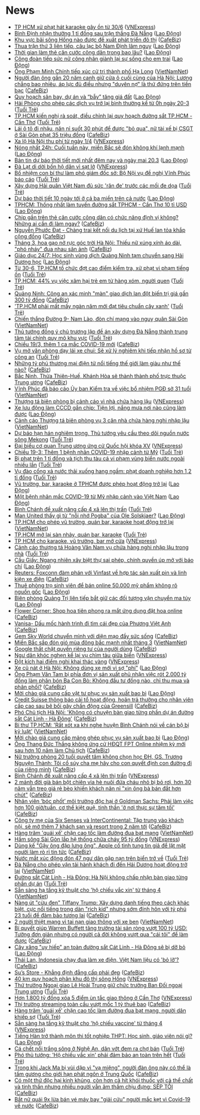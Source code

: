 # News

- [TP HCM xử phạt hát karaoke gây ồn từ 30/6](https://vnexpress.net/tp-hcm-xu-phat-hat-karaoke-gay-on-tu-30-6-4251170.html) ([VNExpress](https://vnexpress.net))
- [Bình Định nhận thưởng 1 tỉ  đồng sau trận thắng Đà Nẵng](https://laodong.vn/bong-da/binh-dinh-nhan-thuong-1-ti-dong-sau-tran-thang-da-nang-890923.ldo) ([Lao Động](https://laodong.vn))
- [Khu vực bãi sông Hồng nào được đề xuất phát triển đô thị](https://cafebiz.vn/khu-vuc-bai-song-hong-nao-duoc-de-xuat-phat-trien-do-thi-20210319170916025.chn) ([CafeBiz](https://cafebiz.vn))
- [Thua trận thứ 3 liên tiếp, câu lạc bộ Nam Định lâm nguy](https://laodong.vn/bong-da/thua-tran-thu-3-lien-tiep-cau-lac-bo-nam-dinh-lam-nguy-890931.ldo) ([Lao Động](https://laodong.vn))
- [Thời gian làm thẻ căn cước công dân trong bao lâu?](https://laodong.vn/ban-doc/thoi-gian-lam-the-can-cuoc-cong-dan-trong-bao-lau-890789.ldo) ([Lao Động](https://laodong.vn))
- [Công đoàn tiếp sức nữ công nhân giành lại sự sống cho em trai](https://laodong.vn/ldld-binh-phuoc/cong-doan-tiep-suc-nu-cong-nhan-gianh-lai-su-song-cho-em-trai-890803.ldo) ([Lao Động](https://laodong.vn))
- [Ông Phạm Minh Chính tiếp xúc cử tri thành phố Hạ Long](http://vietnamnet.vn/vn/thoi-su/chinh-tri/ong-pham-minh-chinh-tiep-xuc-cu-tri-thanh-pho-ha-long-720954.html) ([VietNamNet](https://vietnamnet.vn))
- [Người đàn ông gần 20 năm canh giữ cửa ô cuối cùng của Hà Nội: Lương chẳng bao nhiêu, áp lực đủ điều nhưng "duyên nợ" là thứ đứng trên tiền bạc](https://cafebiz.vn/nguoi-dan-ong-gan-20-nam-canh-giu-cua-o-cuoi-cung-cua-ha-noi-luong-chang-bao-nhieu-ap-luc-du-dieu-nhung-duyen-no-la-thu-dung-tren-tien-bac-2021031917060067.chn) ([CafeBiz](https://cafebiz.vn))
- [Quy hoạch sân bay, dự án và “bẫy” tăng giá đất](https://laodong.vn/bat-dong-san/quy-hoach-san-bay-du-an-va-bay-tang-gia-dat-890920.ldo) ([Lao Động](https://laodong.vn))
- [Hải Phòng cho phép các dịch vụ trở lại bình thường kể từ 0h ngày 20-3](https://tuoitre.vn/hai-phong-cho-phep-cac-dich-vu-tro-lai-binh-thuong-ke-tu-0h-ngay-20-3-20210319195720123.htm) ([Tuổi Trẻ](https://tuoitre.vn))
- [TP.HCM kiến nghị rà soát, điều chỉnh lại quy hoạch đường sắt TP.HCM - Cần Thơ](https://tuoitre.vn/tp-hcm-kien-nghi-ra-soat-dieu-chinh-lai-quy-hoach-duong-sat-tp-hcm-can-tho-20210319191322447.htm) ([Tuổi Trẻ](https://tuoitre.vn))
- [Lái ô tô đi nhậu, năn nỉ suốt 30 phút để được "bỏ qua", nữ tài xế bị CSGT ở Sài Gòn phạt 35 triệu đồng](https://cafebiz.vn/lai-o-to-di-nhau-nan-ni-suot-30-phut-de-duoc-bo-qua-nu-tai-xe-bi-csgt-o-sai-gon-phat-35-trieu-dong-20210319170027981.chn) ([CafeBiz](https://cafebiz.vn))
- [Xa lộ Hà Nội thu phí từ ngày 1/4](https://vnexpress.net/xa-lo-ha-noi-thu-phi-tu-ngay-1-4-4250678.html) ([VNExpress](https://vnexpress.net))
- [Nóng nhất 24h: Cuối tuần này, miền Bắc sẽ đón không khí lạnh mạnh](https://laodong.vn/video/nong-nhat-24h-cuoi-tuan-nay-mien-bac-se-don-khong-khi-lanh-manh-890718.ldo) ([Lao Động](https://laodong.vn))
- [Bản tin dự báo thời tiết mới nhất đêm nay và ngày mai 20.3](https://laodong.vn/video-thoi-su/ban-tin-du-bao-thoi-tiet-moi-nhat-dem-nay-va-ngay-mai-203-890897.ldo) ([Lao Động](https://laodong.vn))
- [Đà Lạt di dời bốn hộ dân vì sạt lở](https://vnexpress.net/da-lat-di-doi-bon-ho-dan-vi-sat-lo-4251159.html) ([VNExpress](https://vnexpress.net))
- [Bổ nhiệm con bí thư làm phó giám đốc sở: Bộ Nội vụ đề nghị Vĩnh Phúc báo cáo](https://tuoitre.vn/bo-nhiem-con-bi-thu-lam-pho-giam-doc-so-bo-noi-vu-de-nghi-vinh-phuc-bao-cao-20210319194527153.htm) ([Tuổi Trẻ](https://tuoitre.vn))
- [Xây dựng Hải quân Việt Nam đủ sức 'răn đe' trước các mối đe dọa](https://tuoitre.vn/xay-dung-hai-quan-viet-nam-du-suc-ran-de-truoc-cac-moi-de-doa-20210319181458995.htm) ([Tuổi Trẻ](https://tuoitre.vn))
- [Dự báo thời tiết 10 ngày tới ở cả ba miền trên cả nước](https://laodong.vn/moi-truong/du-bao-thoi-tiet-10-ngay-toi-o-ca-ba-mien-tren-ca-nuoc-890632.ldo) ([Lao Động](https://laodong.vn))
- [TPHCM: Thống nhất làm tuyến đường sắt TPHCM - Cần Thơ 10 tỉ USD](https://laodong.vn/xa-hoi/tphcm-thong-nhat-lam-tuyen-duong-sat-tphcm-can-tho-10-ti-usd-890918.ldo) ([Lao Động](https://laodong.vn))
- [Chip gắn trên thẻ căn cước công dân có chức năng định vị không? Những ai cần đi làm ngay?](https://cafebiz.vn/chip-gan-tren-the-can-cuoc-cong-dan-co-chuc-nang-dinh-vi-khong-nhung-ai-can-di-lam-ngay-20210319165838035.chn) ([CafeBiz](https://cafebiz.vn))
- [Nguyễn Phước Đạt - Chàng trai kết nối du lịch tại xứ Huế lan tỏa khắp cộng đồng](https://cafebiz.vn/nguyen-phuoc-dat-chang-trai-ket-noi-du-lich-tai-xu-hue-lan-toa-khap-cong-dong-20210319170337964.chn) ([CafeBiz](https://cafebiz.vn))
- [Tháng 3, hoa gạo nở rực góc trời Hà Nội: Thiếu nữ xúng xính áo dài, "phó nháy" đua nhau săn ảnh](https://cafebiz.vn/thang-3-hoa-gao-no-ruc-goc-troi-ha-noi-thieu-nu-xung-xinh-ao-dai-pho-nhay-dua-nhau-san-anh-20210319165643522.chn) ([CafeBiz](https://cafebiz.vn))
- [Giáo dục 24/7: Học sinh vùng dịch Quảng Ninh tạm chuyển sang Hải Dương học](https://laodong.vn/video/giao-duc-247-hoc-sinh-vung-dich-quang-ninh-tam-chuyen-sang-hai-duong-hoc-890896.ldo) ([Lao Động](https://laodong.vn))
- [Từ 30-6, TP.HCM tổ chức đợt cao điểm kiểm tra, xử phạt vi phạm tiếng ồn](https://tuoitre.vn/tu-30-6-tphcm-to-chuc-dot-cao-diem-kiem-tra-xu-phat-vi-pham-tieng-on-20210319190120424.htm) ([Tuổi Trẻ](https://tuoitre.vn))
- [TP.HCM: 44% vụ việc xâm hại trẻ em từ hàng xóm, người quen](https://tuoitre.vn/tphcm-44-vu-viec-xam-hai-tre-em-tu-hang-xom-nguoi-quen-20210319165238801.htm) ([Tuổi Trẻ](https://tuoitre.vn))
- [Quảng Ninh: Công an xác minh "màn" giao dịch lan đột biến trị giá gần 300 tỷ đồng](https://cafebiz.vn/quang-ninh-cong-an-xac-minh-man-giao-dich-lan-dot-bien-tri-gia-gan-300-ty-dong-20210319164919463.chn) ([CafeBiz](https://cafebiz.vn))
- ['TP.HCM phải mất mấy ngàn năm mới đạt tiêu chuẩn cây xanh'](https://tuoitre.vn/tp-hcm-phai-mat-may-ngan-nam-moi-dat-tieu-chuan-cay-xanh-20210319181336343.htm) ([Tuổi Trẻ](https://tuoitre.vn))
- [Chiến thắng Đường 9- Nam Lào, đòn chí mạng vào nguỵ quân Sài Gòn](http://vietnamnet.vn/vn/thoi-su/chien-thang-duong-9-nam-lao-don-chi-mang-vao-nguy-quan-sai-gon-720917.html) ([VietNamNet](https://vietnamnet.vn))
- [Thủ tướng đồng ý chủ trương lập đề án xây dựng Đà Nẵng thành trung tâm tài chính quy mô khu vực](https://tuoitre.vn/thu-tuong-dong-y-chu-truong-lap-de-an-xay-dung-da-nang-thanh-trung-tam-tai-chinh-quy-mo-khu-vuc-20210319183405442.htm) ([Tuổi Trẻ](https://tuoitre.vn))
- [Chiều 19/3, thêm 1 ca mắc COVID-19 mới](https://cafebiz.vn/chieu-19-3-them-1-ca-mac-covid-19-moi-20210319190558335.chn) ([CafeBiz](https://cafebiz.vn))
- [Vụ mở văn phòng dạy lái xe chui: Sẽ xử lý nghiêm khi tiếp nhận hồ sơ từ công an](https://tuoitre.vn/vu-mo-van-phong-day-lai-xe-chui-se-xu-ly-nghiem-khi-tiep-nhan-ho-so-tu-cong-an-2021031916564941.htm) ([Tuổi Trẻ](https://tuoitre.vn))
- [Những tỷ phú thương mại điện tử nổi tiếng thế giới làm giàu như thế nào?](https://cafebiz.vn/nhung-ty-phu-thuong-mai-dien-tu-noi-tieng-the-gioi-lam-giau-nhu-the-nao-20210319155959338.chn) ([CafeBiz](https://cafebiz.vn))
- [Bắc Ninh, Thừa Thiên-Huế, Khánh Hòa sẽ thành thành phố trực thuộc Trung ương](https://cafebiz.vn/bac-ninh-thua-thien-hue-khanh-hoa-se-thanh-thanh-pho-truc-thuoc-trung-uong-20210319164659384.chn) ([CafeBiz](https://cafebiz.vn))
- [Vĩnh Phúc đã báo cáo Ủy ban Kiểm tra về việc bổ nhiệm PGĐ sở 31 tuổi](http://vietnamnet.vn/vn/thoi-su/chinh-tri/vinh-phuc-da-bao-cao-uy-ban-kiem-tra-ve-viec-bo-nhiem-pgd-so-31-tuoi-720937.html) ([VietNamNet](https://vietnamnet.vn))
- [Thượng tá biên phòng bị cảnh cáo vì nhà chứa hàng lậu](https://vnexpress.net/thuong-ta-bien-phong-bi-canh-cao-vi-nha-chua-hang-lau-4249771.html) ([VNExpress](https://vnexpress.net))
- [Xe lưu động làm CCCD gắn chip: Tiện lợi, nắng mưa nơi nào cũng làm được](https://laodong.vn/video/xe-luu-dong-lam-cccd-gan-chip-tien-loi-nang-mua-noi-nao-cung-lam-duoc-890811.ldo) ([Lao Động](https://laodong.vn))
- [Cảnh cáo Thượng tá biên phòng vụ 3 căn nhà chứa hàng nghi nhập lậu](http://vietnamnet.vn/vn/thoi-su/canh-cao-thuong-ta-bien-phong-vu-3-can-nha-chua-hang-nghi-nhap-lau-720938.html) ([VietNamNet](https://vietnamnet.vn))
- [Dự báo hạn hán nghiêm trọng, Thủ tướng yêu cầu theo dõi nguồn nước sông Mekong](https://tuoitre.vn/du-bao-han-han-nghiem-trong-thu-tuong-yeu-cau-theo-doi-nguon-nuoc-song-mekong-20210319175913004.htm) ([Tuổi Trẻ](https://tuoitre.vn))
- [Đại biểu cơ quan Trung ương ứng cử Quốc hội khóa XV](https://vnexpress.net/dai-bieu-co-quan-trung-uong-ung-cu-quoc-hoi-khoa-xv-4251126.html) ([VNExpress](https://vnexpress.net))
- [Chiều 19-3: Thêm 1 bệnh nhân COVID-19 nhập cảnh từ Mỹ](https://tuoitre.vn/chieu-19-3-them-1-benh-nhan-covid-19-nhap-canh-tu-my-20210319181740092.htm) ([Tuổi Trẻ](https://tuoitre.vn))
- [Bị phạt trên 1 tỉ đồng và tịch thu tàu cá vi phạm vùng biển nước ngoài nhiều lần](https://tuoitre.vn/bi-phat-tren-1-ti-dong-va-tich-thu-tau-ca-vi-pham-vung-bien-nuoc-ngoai-nhieu-lan-20210319172500843.htm) ([Tuổi Trẻ](https://tuoitre.vn))
- [Vụ đào cống xả nước thải xuống hang ngầm: phạt doanh nghiệp hơn 1,2 tỉ đồng](https://tuoitre.vn/vu-dao-cong-xa-nuoc-thai-xuong-hang-ngam-phat-doanh-nghiep-hon-1-2-ti-dong-20210319170551826.htm) ([Tuổi Trẻ](https://tuoitre.vn))
- [Vũ trường, bar, karaoke ở TPHCM được phép hoạt động trở lại](https://laodong.vn/xa-hoi/vu-truong-bar-karaoke-o-tphcm-duoc-phep-hoat-dong-tro-lai-890866.ldo) ([Lao Động](https://laodong.vn))
- [Một bệnh nhân mắc COVID-19 từ Mỹ nhập cảnh vào Việt Nam](https://laodong.vn/y-te/mot-benh-nhan-mac-covid-19-tu-my-nhap-canh-vao-viet-nam-890693.ldo) ([Lao Động](https://laodong.vn))
- [Bình Chánh đề xuất nâng cấp 4 xã lên thị trấn](https://tuoitre.vn/binh-chanh-de-xuat-nang-cap-4-xa-len-thi-tran-2021031917163977.htm) ([Tuổi Trẻ](https://tuoitre.vn))
- [Man United thấy gì từ &quot;nỗi nhớ Pogba&quot; của Ole Solskjaer?](https://laodong.vn/bong-da-quoc-te/man-united-thay-gi-tu-noi-nho-pogba-cua-ole-solskjaer-890854.ldo) ([Lao Động](https://laodong.vn))
- [TP.HCM cho phép vũ trường, quán bar, karaoke hoạt động trở lại](http://vietnamnet.vn/vn/thoi-su/tp-hcm-cho-phep-vu-truong-quan-bar-karaoke-hoat-dong-tro-lai-720927.html) ([VietNamNet](https://vietnamnet.vn))
- [TP.HCM mở lại sàn nhảy, quán bar, karaoke](https://tuoitre.vn/tp-hcm-mo-lai-san-nhay-quan-bar-karaoke-20210319173009457.htm) ([Tuổi Trẻ](https://tuoitre.vn))
- [TP HCM cho karaoke, vũ trường, bar mở cửa](https://vnexpress.net/tp-hcm-cho-karaoke-vu-truong-bar-mo-cua-4251125.html) ([VNExpress](https://vnexpress.net))
- [Cảnh cáo thượng tá Hoàng Văn Nam vụ chứa hàng nghi nhập lậu trong nhà](https://tuoitre.vn/canh-cao-thuong-ta-hoang-van-nam-vu-chua-hang-nghi-nhap-lau-trong-nha-20210319171400454.htm) ([Tuổi Trẻ](https://tuoitre.vn))
- [Cầu Giấy: Ngang nhiên xây biệt thự sai phép, chính quyền úp mở với báo chí](https://laodong.vn/bat-dong-san/cau-giay-ngang-nhien-xay-biet-thu-sai-phep-chinh-quyen-up-mo-voi-bao-chi-890772.ldo) ([Lao Động](https://laodong.vn))
- [Reuters: Foxconn đàm phán với Vinfast về hợp tác sản xuất pin và linh kiện xe điện](https://cafebiz.vn/reuters-foxconn-dam-phan-voi-vinfast-ve-hop-tac-san-xuat-pin-va-linh-kien-xe-dien-20210319173655042.chn) ([CafeBiz](https://cafebiz.vn))
- [Thuê phòng trọ sinh viên để bán online 50.000 mỹ phẩm không rõ nguồn gốc](https://laodong.vn/kinh-te/thue-phong-tro-sinh-vien-de-ban-online-50000-my-pham-khong-ro-nguon-goc-890858.ldo) ([Lao Động](https://laodong.vn))
- [Biên phòng Quảng Trị liên tiếp bắt giữ các đối tượng vận chuyển ma túy](https://laodong.vn/video/bien-phong-quang-tri-lien-tiep-bat-giu-cac-doi-tuong-van-chuyen-ma-tuy-890806.ldo) ([Lao Động](https://laodong.vn))
- [Flower Corner: Shop hoa tiên phong ra mắt ứng dụng đặt hoa online](https://cafebiz.vn/flower-corner-shop-hoa-tien-phong-ra-mat-ung-dung-dat-hoa-online-20210319170312944.chn) ([CafeBiz](https://cafebiz.vn))
- [Vanisa- Dấu mốc hành trình đi tìm cái đẹp của Phương Việt Anh](https://cafebiz.vn/vanisa-dau-moc-hanh-trinh-di-tim-cai-dep-cua-phuong-viet-anh-20210319144417066.chn) ([CafeBiz](https://cafebiz.vn))
- [Gem Sky World chuyển mình với diện mạo đầy sức sống](https://cafebiz.vn/gem-sky-world-chuyen-minh-voi-dien-mao-day-suc-song-20210319104226445.chn) ([CafeBiz](https://cafebiz.vn))
- [Miền Bắc sắp đón gió mùa đông bắc mạnh nhất tháng 3](http://vietnamnet.vn/vn/thoi-su/mien-bac-sap-don-gio-mua-dong-bac-manh-nhat-thang-3-720921.html) ([VietNamNet](https://vietnamnet.vn))
- [Google thắt chặt quyền riêng tư của người dùng](https://cafebiz.vn/google-that-chat-quyen-rieng-tu-cua-nguoi-dung-20210319172537375.chn) ([CafeBiz](https://cafebiz.vn))
- [Ngư dân khóc nghẹn kể lại vụ chìm tàu giữa biển](https://vnexpress.net/ngu-dan-khoc-nghen-ke-lai-vu-chim-tau-giua-bien-4250957.html) ([VNExpress](https://vnexpress.net))
- [Đột kích hai điểm nghi khai thác vàng](https://vnexpress.net/dot-kich-hai-diem-nghi-khai-thac-vang-4250982.html) ([VNExpress](https://vnexpress.net))
- [Xe cũ nát ở Hà Nội: Không dùng xe mới vì sợ &quot;phí&quot;](https://laodong.vn/video/xe-cu-nat-o-ha-noi-khong-dung-xe-moi-vi-so-phi-890813.ldo) ([Lao Động](https://laodong.vn))
- [Ông Phạm Văn Tam bị phía đơn vị sản xuất phủ nhận việc rót 2.000 tỷ đồng làm phân bón Ba Con Bò: Không đầu tư đồng nào, chỉ thu mua và phân phối?](https://cafebiz.vn/ong-pham-van-tam-bi-phia-don-vi-san-xuat-phu-nhan-viec-rot-2000-ty-dong-lam-phan-bon-ba-con-bo-khong-dau-tu-dong-nao-chi-thu-mua-va-phan-phoi-20210319164416031.chn) ([CafeBiz](https://cafebiz.vn))
- [Mời chào giá cung cấp vật tư phục vụ sản xuất bao bì](https://laodong.vn/thong-tin-doanh-nghiep/moi-chao-gia-cung-cap-vat-tu-phuc-vu-san-xuat-bao-bi-890818.ldo) ([Lao Động](https://laodong.vn))
- [Credit Suisse thông báo cải tổ hoạt động, hoãn trả thưởng cho nhân viên cấp cao sau bê bối gây chấn động của Greensill](https://cafebiz.vn/credit-suisse-thong-bao-cai-to-hoat-dong-hoan-tra-thuong-cho-nhan-vien-cap-cao-sau-be-boi-gay-chan-dong-cua-greensill-20210319160131644.chn) ([CafeBiz](https://cafebiz.vn))
- [Phó Chủ tịch Hà Nội: 'Không có chuyện bàn giao từng phần dự án đường sắt Cát Linh - Hà Đông'](https://cafebiz.vn/pho-chu-tich-ha-noi-khong-co-chuyen-ban-giao-tung-phan-du-an-duong-sat-cat-linh-ha-dong-20210319163926295.chn) ([CafeBiz](https://cafebiz.vn))
- [Bí thư TP.HCM: 'Rất xót xa khi nghe huyện Bình Chánh nói về cán bộ bị kỷ luật'](http://vietnamnet.vn/vn/thoi-su/bi-thu-tp-hcm-rat-xot-xa-khi-nghe-huyen-binh-chanh-noi-ve-can-bo-bi-ky-luat-720877.html) ([VietNamNet](https://vietnamnet.vn))
- [Mời chào giá cung cấp mảng ghép phục vụ sản xuất bao bì](https://laodong.vn/thong-tin-doanh-nghiep/moi-chao-gia-cung-cap-mang-ghep-phuc-vu-san-xuat-bao-bi-890821.ldo) ([Lao Động](https://laodong.vn))
- [Ông Thang Đức Thắng không ứng cử HĐQT FPT Online nhiệm kỳ mới sau hơn 10 năm làm Chủ tịch](https://cafebiz.vn/ong-thang-duc-thang-khong-ung-cu-hdqt-fpt-online-nhiem-ky-moi-sau-hon-10-nam-lam-chu-tich-20210319162751508.chn) ([CafeBiz](https://cafebiz.vn))
- [Nữ trưởng phòng 20 tuổi quyết tâm không chọn học ĐH, GS. Trương Nguyện Thành: Tôi cổ súy cha mẹ hãy cho con quyết định con đường đi của riêng mình](https://cafebiz.vn/nu-truong-phong-20-tuoi-quyet-tam-khong-chon-hoc-dh-gs-truong-nguyen-thanh-toi-co-suy-cha-me-hay-cho-con-quyet-dinh-con-duong-di-cua-rieng-minh-20210319162218414.chn) ([CafeBiz](https://cafebiz.vn))
- [Bình Chánh đề xuất nâng cấp 4 xã lên thị trấn](https://vnexpress.net/binh-chanh-de-xuat-nang-cap-4-xa-len-thi-tran-4251050.html) ([VNExpress](https://vnexpress.net))
- [2 mảnh đời già bán bột chiên vỉa hè nuôi đứa cháu nhỏ bị bỏ rơi, hơn 30 năm vẫn treo giá rẻ bèo khiến khách năn nỉ "xin ông bà bán đắt hơn chút"](https://cafebiz.vn/2-manh-doi-gia-ban-bot-chien-via-he-nuoi-dua-chau-nho-bi-bo-roi-hon-30-nam-van-treo-gia-re-beo-khien-khach-nan-ni-xin-ong-ba-ban-dat-hon-chut-20210319154206923.chn) ([CafeBiz](https://cafebiz.vn))
- [Nhân viên ‘bóc phốt’ môi trường độc hại ở Goldman Sachs: Phải làm việc hơn 100 giờ/tuần, cơ thể kiệt quệ, tinh thần 'ở nơi thực sự tăm tối'](https://cafebiz.vn/nhan-vien-boc-phot-moi-truong-doc-hai-o-goldman-sachs-phai-lam-viec-hon-100-gio-tuan-co-the-kiet-que-tinh-than-o-noi-thuc-su-tam-toi-20210319155617196.chn) ([CafeBiz](https://cafebiz.vn))
- [Công ty mẹ của Six Senses và InterContinental: Tập trung vào khách nội, sẽ mở thêm 7 khách sạn và resort trong 2 năm tới](https://cafebiz.vn/cong-ty-me-cua-six-senses-va-intercontinental-tap-trung-vao-khach-noi-se-mo-them-7-khach-san-va-resort-trong-2-nam-toi-20210319110657002.chn) ([CafeBiz](https://cafebiz.vn))
- [Hàng trăm 'quái xế' chặn cao tốc làm đường đua bạt mạng](http://vietnamnet.vn/vn/thoi-su/an-toan-giao-thong/hang-tram-quai-xe-chan-cao-toc-lam-duong-dua-bat-mang-720879.html) ([VietNamNet](https://vietnamnet.vn))
- [Hầm sông Sài Gòn lắp hệ thống chữa cháy 95 tỷ đồng](https://vnexpress.net/ham-song-sai-gon-lap-he-thong-chua-chay-95-ty-dong-4250911.html) ([VNExpress](https://vnexpress.net))
- [Dùng kế "Gậy ông đập lưng ông", Apple cố tình tung tin giả để lật mặt người làm rò rỉ tin tức](https://cafebiz.vn/dung-ke-gay-ong-dap-lung-ong-apple-co-tinh-tung-tin-gia-de-lat-mat-nguoi-lam-ro-ri-tin-tuc-20210319135200059.chn) ([CafeBiz](https://cafebiz.vn))
- [Nước mắt xúc động đón 47 ngư dân gặp nạn trên biển trở về](https://tuoitre.vn/nuoc-mat-xuc-dong-don-47-ngu-dan-gap-nan-tren-bien-tro-ve-20210319150556775.htm) ([Tuổi Trẻ](https://tuoitre.vn))
- [Đà Nẵng cho phép vận tải hành khách đi đến Hải Dương hoạt động trở lại](http://vietnamnet.vn/vn/thoi-su/da-nang-cho-phep-van-tai-hanh-khach-di-den-hai-duong-hoat-dong-tro-lai-720884.html) ([VietNamNet](https://vietnamnet.vn))
- [Đường sắt Cát Linh - Hà Đông: Hà Nội không chấp nhận bàn giao từng phần dự án](https://tuoitre.vn/duong-sat-cat-linh-ha-dong-ha-noi-khong-chap-nhan-ban-giao-tung-phan-du-an-20210319153615453.htm) ([Tuổi Trẻ](https://tuoitre.vn))
- [Sẵn sàng hạ tầng kỹ thuật cho 'hộ chiếu vắc xin' từ tháng 4](http://vietnamnet.vn/vn/thoi-su/chinh-tri/san-sang-ha-tang-ky-thuat-cho-ho-chieu-vac-xin-tu-thang-4-720883.html) ([VietNamNet](https://vietnamnet.vn))
- [Nàng út "cừu đen" Tiffany Trump: Xây dựng danh tiếng theo cách khác biệt, cực nổi tiếng trong dàn "rich kid" nhưng sớm đính hôn với tỷ phú 23 tuổi để đảm bảo tương lai](https://cafebiz.vn/nang-ut-cuu-den-tiffany-trump-xay-dung-danh-tieng-theo-cach-khac-biet-cuc-noi-tieng-trong-dan-rich-kid-nhung-som-dinh-hon-voi-ty-phu-23-tuoi-de-dam-bao-tuong-lai-20210319153845813.chn) ([CafeBiz](https://cafebiz.vn))
- [2 người thiệt mạng vì tai nạn giao thông với xe ben](http://vietnamnet.vn/vn/thoi-su/an-toan-giao-thong/2-nguoi-thiet-mang-vi-tai-nan-giao-thong-voi-xe-ben-720878.html) ([VietNamNet](https://vietnamnet.vn))
- [Bí quyết giúp Warren Buffett tăng trưởng tài sản ròng vượt 100 tỷ USD: Tưởng đơn giản nhưng có người cả đời không vượt qua "cái tôi" để làm được](https://cafebiz.vn/bi-quyet-giup-warren-buffett-tang-truong-tai-san-rong-vuot-100-ty-usd-tuong-don-gian-nhung-co-nguoi-ca-doi-khong-vuot-qua-cai-toi-de-lam-duoc-20210319153439817.chn) ([CafeBiz](https://cafebiz.vn))
- [Cây xăng &quot;uy hiếp&quot; an toàn đường sắt Cát Linh - Hà Đông sẽ bị dỡ bỏ](https://laodong.vn/video/cay-xang-uy-hiep-an-toan-duong-sat-cat-linh-ha-dong-se-bi-do-bo-890796.ldo) ([Lao Động](https://laodong.vn))
- [Thái Lan, Indonesia chạy đua làm xe điện, Việt Nam liệu có 'bỏ lỡ'?](https://cafebiz.vn/thai-lan-indonesia-chay-dua-lam-xe-dien-viet-nam-lieu-co-bo-lo-20210319134422742.chn) ([CafeBiz](https://cafebiz.vn))
- [Su’s Store - Khẳng định đẳng cấp phái đẹp](https://cafebiz.vn/sus-store-khang-dinh-dang-cap-phai-dep-20210319144359694.chn) ([CafeBiz](https://cafebiz.vn))
- [40 km quy hoạch phân khu đô thị sông Hồng](https://vnexpress.net/40-km-quy-hoach-phan-khu-do-thi-song-hong-4250948.html) ([VNExpress](https://vnexpress.net))
- [Thứ trưởng Ngoại giao Lê Hoài Trung giữ chức trưởng Ban Đối ngoại Trung ương](https://tuoitre.vn/thu-truong-ngoai-giao-le-hoai-trung-giu-chuc-truong-ban-doi-ngoai-trung-uong-20210319150348236.htm) ([Tuổi Trẻ](https://tuoitre.vn))
- [Hơn 1.800 tỷ đồng xóa 5 điểm ùn tắc giao thông ở Cần Thơ](https://vnexpress.net/hon-1-800-ty-dong-xoa-5-diem-un-tac-giao-thong-o-can-tho-4250892.html) ([VNExpress](https://vnexpress.net))
- [Thị trường streaming toàn cầu vượt mốc 1 tỷ thuê bao](https://cafebiz.vn/thi-truong-streaming-toan-cau-vuot-moc-1-ty-thue-bao-20210319133923212.chn) ([CafeBiz](https://cafebiz.vn))
- [Hàng trăm 'quái xế' chặn cao tốc làm đường đua bạt mạng, người dân khiếp sợ](https://tuoitre.vn/hang-tram-quai-xe-chan-cao-toc-lam-duong-dua-bat-mang-nguoi-dan-khiep-so-20210319133836277.htm) ([Tuổi Trẻ](https://tuoitre.vn))
- [Sẵn sàng hạ tầng kỹ thuật cho 'hộ chiếu vaccine' từ tháng 4](https://vnexpress.net/san-sang-ha-tang-ky-thuat-cho-ho-chieu-vaccine-tu-thang-4-4250928.html) ([VNExpress](https://vnexpress.net))
- [Tiếng Hàn trở thành môn thi tốt nghiệp THPT: Học sinh, giáo viên nói gì?](https://laodong.vn/video/tieng-han-tro-thanh-mon-thi-tot-nghiep-thpt-hoc-sinh-giao-vien-noi-gi-890773.ldo) ([Lao Động](https://laodong.vn))
- [Cá chết nổi trắng sông ở Nghệ An, dân vớt đem ra chợ bán](https://tuoitre.vn/ca-chet-noi-trang-song-o-nghe-an-dan-vot-dem-ra-cho-ban-20210319141211727.htm) ([Tuổi Trẻ](https://tuoitre.vn))
- [Phó thủ tướng: 'Hộ chiếu vắc xin' phải đảm bảo an toàn trên hết](https://tuoitre.vn/pho-thu-tuong-ho-chieu-vac-xin-phai-dam-bao-an-toan-tren-het-20210319141446518.htm) ([Tuổi Trẻ](https://tuoitre.vn))
- [Trong khi Jack Ma bị vùi dập vì "vạ miệng", người đàn ông này có thể là tấm gương cho giới hạn phát ngôn ở Trung Quốc](https://cafebiz.vn/trong-khi-jack-ma-bi-vui-dap-vi-va-mieng-nguoi-dan-ong-nay-co-the-la-tam-guong-cho-gioi-han-phat-ngon-o-trung-quoc-20210319133640048.chn) ([CafeBiz](https://cafebiz.vn))
- [Có một thứ độc hại kinh khủng, còn hơn cả hít khói thuốc với cả thể chất và tinh thần nhưng nhiều người vẫn âm thầm chịu đựng: SẾP TỒI](https://cafebiz.vn/co-mot-thu-doc-hai-kinh-khung-con-hon-ca-hit-khoi-thuoc-voi-ca-the-chat-va-tinh-than-nhung-nhieu-nguoi-van-am-tham-chiu-dung-sep-toi-20210319141608607.chn) ([CafeBiz](https://cafebiz.vn))
- [Bắt nữ quái 9x lừa bán vé máy bay "giải cứu" người mắc kẹt vì Covid-19 về nước](https://cafebiz.vn/bat-nu-quai-9x-lua-ban-ve-may-bay-giai-cuu-nguoi-mac-ket-vi-covid-19-ve-nuoc-20210319135109469.chn) ([CafeBiz](https://cafebiz.vn))
